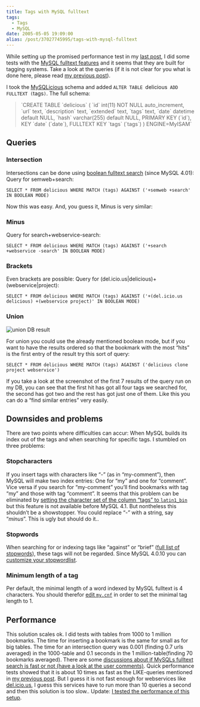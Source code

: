 ```yaml
---
title: Tags with MySQL fulltext
tags:
  - Tags
  - MySQL
date: 2005-05-05 19:09:00
alias: /post/37027745995/tags-with-mysql-fulltext
---
```


While setting up the promised performance test in my [last post](http://tagging.pui.ch/post/37027745720/tags-database-schemas), I did some tests with the [MySQL fulltext features](http://dev.mysql.com/doc/mysql/en/fulltext-search.html) and it seems that they are built for tagging systems. Take a look at the queries (if it is not clear for you what is done here, please read [my previous post](http://tagging.pui.ch/post/37027745720/tags-database-schemas)).<!-- more -->

I took the [MySQLicious](http://nanovivid.com/projects/mysqlicious/) schema and added `ALTER TABLE `delicious` ADD FULLTEXT (`tags`)`. 
The full schema:

> <div>
> <div>`CREATE TABLE `delicious` (
>  `id` int(11) NOT NULL auto_increment,
>  `url` text,
>  `description` text,
>  `extended` text,
>  `tags` text,
>  `date` datetime default NULL,
>  `hash` varchar(255) default NULL,
>  PRIMARY KEY (`id`),
>  KEY `date` (`date`),
>  FULLTEXT KEY `tags` (`tags`)
> ) ENGINE=MyISAM`</div>
> </div>

## Queries

### Intersection

Intersections can be done using [boolean fulltext search](http://dev.mysql.com/doc/mysql/en/fulltext-boolean.html) (since MySQL 4.01):
Query for semweb+search:

`SELECT * FROM delicious WHERE MATCH (tags) AGAINST ('+semweb +search' IN BOOLEAN MODE)`

Now this was easy. And, you guess it, Minus is very similar:

### Minus

<span>Query for search+webservice-search:</span>

<span></span>`SELECT * FROM delicious WHERE MATCH (tags) AGAINST ('+search +webservice -search' IN BOOLEAN MODE)`

### Brackets

<span>Even brackets are possible:</span>
Query for (del.icio.us|delicious)+(webservice|project):

`SELECT * FROM delicious WHERE MATCH (tags) AGAINST ('+(del.icio.us delicious) +(webservice project)' IN BOOLEAN MODE)`

### Union

![union DB result](https://lh5.googleusercontent.com/-KI8lkatasrA/UL0A4ABDj4I/AAAAAAAALEY/X2i8ehJDAiE/s508/union_result.png)

<span>For union you could use the already mentioned boolean mode, but if you want to have the results ordered so that the bookmark with the most &ldquo;hits&rdquo; is the first entry of the result try this sort of query:</span>

`SELECT * FROM delicious WHERE MATCH (tags) AGAINST ('delicious clone project webservice')`

If you take a look at the screenshot of the first 7 results of the query run on my DB, you can see that the first hit has got all four tags we searched for, the second has got two and the rest has got just one of them. Like this you can do a &ldquo;find similar entries&rdquo; very easily.

## Downsides and problems

<span>There are two points where difficulties can accur: When MySQL builds its index out of the tags and when searching for specific tags. I stumbled on three problems:</span>

### Stopcharacters

<span>If you insert tags with characters like &ldquo;-&rdquo; (as in &ldquo;my-comment&rdquo;), then MySQL will make two index entries: One for &ldquo;my&rdquo; and one for &ldquo;comment&rdquo;. Vice versa if you search for &ldquo;my-comment&rdquo; you&rsquo;ll find bookmarks with tag &ldquo;my&rdquo; and those with tag &ldquo;comment&rdquo;. It seems that this problem can be eliminated by </span>[setting the character set of the column &ldquo;tags&rdquo; to `latin1_bin`](http://dev.mysql.com/doc/mysql/en/fulltext-search.html)<span> but this feature is not available before MySQL 4.1.</span>
But nontheless this shouldn&rsquo;t be a showstopper. You could replace &ldquo;-&rdquo; with a string, say &ldquo;_minus_&rdquo;. This is ugly but should do it..

### Stopwords

When searching for or indexing tags like &ldquo;against&rdquo; or &ldquo;brief&rdquo; ([full list of stopwords](http://www.databasejournal.com/features/mysql/article.php/1578331)), these tags will not be regarded. 
Since MySQL 4.0.10 you can [customize your stopwordlist](http://dev.mysql.com/doc/mysql/en/fulltext-fine-tuning.html).

### Minimum length of a tag

Per default, the minimal length of a word indexed by MySQL fulltext is 4 characters. You should therefor [edit `my.cnf`](http://dev.mysql.com/doc/mysql/en/fulltext-fine-tuning.html) in order to set the minimal tag length to 1.

## Performance

This solution scales ok. I did tests with tables from 1000 to 1 million bookmarks.
The time for inserting a bookmark is the same for small as for big tables. The time for an intersection query was 0.001 (finding 0.7 urls averaged) in the 1000-table and 0.1 seconds in the 1 million-table(finding 70 bookmarks averaged). There are some [discussions about if MySQLs fulltext search is fast or not (have a look at the user comments)](http://dev.mysql.com/doc/mysql/en/fulltext-search.html). Quick performance tests showed that it is about 10 times as fast as the LIKE-queries mentioned in [my previous post](http://tagging.pui.ch/post/37027745720/tags-database-schemas). But I guess it is not fast enough for webservices like [del.icio.us](http://del.icio.us), I guess this services have to run more than 10 queries a second and then this solution is too slow..
Update: [I tested the performance of this setup](http://tagging.pui.ch/post/37027746608/tagsystems-performance-tests).